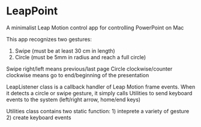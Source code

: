 LeapPoint
=========

A minimalist Leap Motion control app for controlling PowerPoint on Mac


This app recognizes two gestures:

1. Swipe (must be at least 30 cm in length)
2. Circle (must be 5mm in radius and reach a full circle)

Swipe right/left means previous/last page
Circle clockwise/counter clockwise means go to end/beginning of the presentation

LeapListener class is a callback handler of Leap Motion frame events. When it detects a circle or swipe gesture, it simply calls Utilities to send keyboard events to the system (left/right arrow, home/end keys)

Utilities class contains two static function: 1) inteprete a variety of gesture 2) create keyboard events



